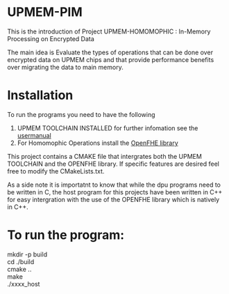 # UPMEM-PIM
This is the introduction of Project UPMEM-HOMOMOPHIC : In-Memory Processing on Encrypted Data

The main idea is Evaluate the types of operations that can be done over encrypted data on UPMEM chips and that provide performance benefits over migrating the data to main memory.

# Installation 
To run the programs you need to have the following
1. UPMEM TOOLCHAIN INSTALLED for further infomation see the [usermanual](https://sdk.upmem.com/stable/01_Install.html)  
2. For Homomophic Operations install the [OpenFHE library](https://github.com/openfheorg/openfhe-development)  

This project contains a CMAKE file that intergrates both the UPMEM TOOLCHAIN and the OPENFHE library. If specific features are desired feel free to modify the CMakeLists.txt.

As a side note it is importatnt to know that while the dpu programs need to be written in C, the host program for this projects have been written in C++ for easy intergration with the use of the OPENFHE library which is natively in C++. 

# To run the program:
mkdir -p build  
cd ./build  
cmake ..  
make  
./xxxx_host
